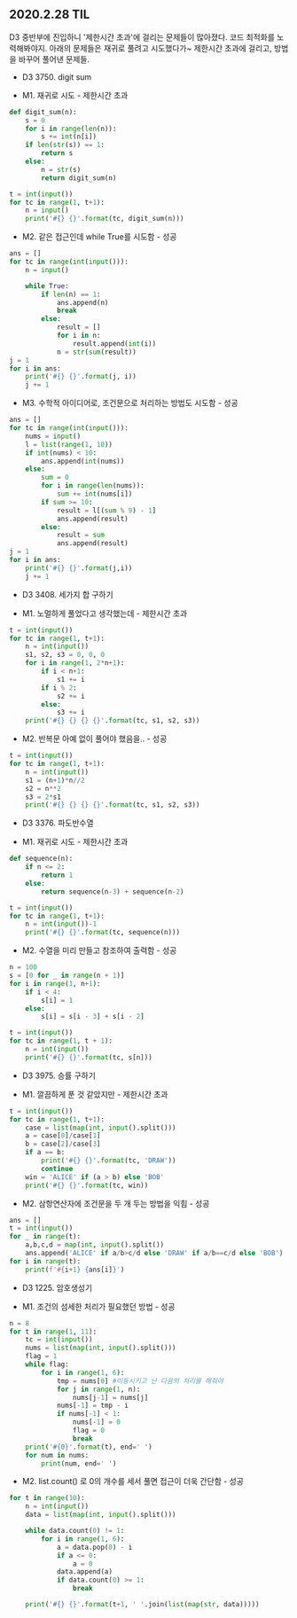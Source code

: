 ## 2020.2.28 TIL



D3 중반부에 진입하니 '제한시간 초과'에 걸리는 문제들이 많아졌다. 코드 최적화를 노력해봐야지. 아래의 문제들은 재귀로 풀려고 시도했다가~ 제한시간 초과에 걸리고, 방법을 바꾸어 풀어낸 문제들.



- D3 3750. digit sum



- M1. 재귀로 시도 - 제한시간 초과

```python
def digit_sum(n):
    s = 0
    for i in range(len(n)):
        s += int(n[i])
    if len(str(s)) == 1:
        return s
    else:
        n = str(s)
        return digit_sum(n)

t = int(input())
for tc in range(1, t+1):
    n = input()
    print('#{} {}'.format(tc, digit_sum(n)))
```



- M2. 같은 접근인데  while True를 시도함 - 성공

```python
ans = []
for tc in range(int(input())):
    n = input()

    while True:
        if len(n) == 1:
            ans.append(n)
            break
        else:
            result = []
            for i in n:
                result.append(int(i))
            n = str(sum(result))
j = 1
for i in ans:
    print('#{} {}'.format(j, i))
    j += 1
```





- M3. 수학적 아이디어로, 조건문으로 처리하는 방법도 시도함 - 성공

```python
ans = []
for tc in range(int(input())):
    nums = input()
    l = list(range(1, 10))
    if int(nums) < 10:
        ans.append(int(nums))
    else:
        sum = 0
        for i in range(len(nums)):
            sum += int(nums[i])
        if sum >= 10:
            result = l[(sum % 9) - 1]
            ans.append(result)
        else:
            result = sum
            ans.append(result)
j = 1
for i in ans:
    print('#{} {}'.format(j,i))
    j += 1
```







- D3 3408. 세가지 합 구하기



- M1. 노멀하게 풀었다고 생각했는데 - 제한시간 초과

```python
t = int(input())
for tc in range(1, t+1):
    n = int(input())
    s1, s2, s3 = 0, 0, 0
    for i in range(1, 2*n+1):
        if i < n+1:
            s1 += i
        if i % 2:
            s2 += i
        else:
            s3 += i
    print('#{} {} {} {}'.format(tc, s1, s2, s3))
```



- M2. 반복문 아예 없이 풀어야 했음을.. - 성공

```python
t = int(input())
for tc in range(1, t+1):
    n = int(input())
    s1 = (n+1)*n//2
    s2 = n**2
    s3 = 2*s1
    print('#{} {} {} {}'.format(tc, s1, s2, s3))
```







- D3 3376. 파도반수열



- M1. 재귀로 시도 - 제한시간 초과

```python
def sequence(n):
    if n <= 2:
        return 1
    else:
        return sequence(n-3) + sequence(n-2)

t = int(input())
for tc in range(1, t+1):
    n = int(input())-1
    print('#{} {}'.format(tc, sequence(n)))
```



- M2. 수열을 미리 만들고 참조하여 출력함 - 성공

```python
n = 100
s = [0 for _ in range(n + 1)]
for i in range(1, n+1):
    if i < 4:
        s[i] = 1
    else:
        s[i] = s[i - 3] + s[i - 2]

t = int(input())
for tc in range(1, t + 1):
    n = int(input())
    print('#{} {}'.format(tc, s[n]))
```







- D3 3975. 승률 구하기



- M1. 깔끔하게 푼 것 같았지만 - 제한시간 초과

```python
t = int(input())
for tc in range(1, t+1):
    case = list(map(int, input().split()))
    a = case[0]/case[1]
    b = case[2]/case[3]
    if a == b:
        print('#{} {}'.format(tc, 'DRAW'))
        continue
    win = 'ALICE' if (a > b) else 'BOB'
    print('#{} {}'.format(tc, win))
```



- M2. 삼항연산자에 조건문을 두 개 두는 방법을 익힘 - 성공

```python
ans = []
t = int(input())
for _ in range(t):
    a,b,c,d = map(int, input().split())
    ans.append('ALICE' if a/b>c/d else 'DRAW' if a/b==c/d else 'BOB')
for i in range(t):
    print(f'#{i+1} {ans[i]}')
```







- D3 1225. 암호생성기



- M1. 조건의 섬세한 처리가 필요했던 방법 - 성공

```python
n = 8
for t in range(1, 11):
    tc = int(input())
    nums = list(map(int, input().split()))
    flag = 1
    while flag:
        for i in range(1, 6):
            tmp = nums[0] #이동시키고 난 다음의 처리를 해줘야
            for j in range(1, n):
                nums[j-1] = nums[j]
            nums[-1] = tmp - i
            if nums[-1] < 1:
                nums[-1] = 0
                flag = 0
                break
    print('#{0}'.format(t), end=' ')
    for num in nums:
        print(num, end=' ')
```



- M2. list.count() 로 0의 개수를 세서 풀면 접근이 더욱 간단함 - 성공

```python
for t in range(10):
    n = int(input())
    data = list(map(int, input().split()))

    while data.count(0) != 1:
        for i in range(1, 6):
            a = data.pop(0) - i
            if a <= 0:
                a = 0
            data.append(a)
            if data.count(0) >= 1:
                break

    print('#{} {}'.format(t+1, ' '.join(list(map(str, data)))))
```





